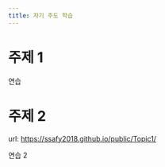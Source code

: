 ```yaml
---
title: 자기 주도 학습
---
```


# 주제 1

연습

# 주제 2

  url: https://ssafy2018.github.io/public/Topic1/

연습 2

